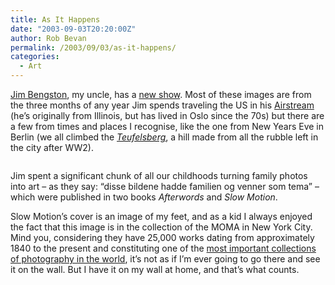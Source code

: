 ```yaml
---
title: As It Happens
date: "2003-09-03T20:20:00Z"
author: Rob Bevan
permalink: /2003/09/03/as-it-happens/
categories:
  - Art
---
```

[Jim Bengston][1], my uncle, has a [new show][2]. Most of these images are from the three months of any year Jim spends traveling the US in his [Airstream][3] (he&#8217;s originally from Illinois, but has lived in Oslo since the 70s) but there are a few from times and places I recognise, like the one from New Years Eve in Berlin (we <span class="hilite">all</span> climbed the *[Teufelsberg][4]*, a hill made from <span class="hilite">all</span> the rubble left in the city after WW2).

<img class="photo"  src="/images/posts/slow-motion.jpg" alt="" />

Jim spent a significant chunk of <span class="hilite">all</span> our childhoods turning family photos into art &#8211; as they say: &#8220;disse bildene hadde familien og venner som tema&#8221; &#8211; which were published in two books *Afterwords* and *Slow Motion*.

Slow Motion&#8217;s cover is an image of my feet, and as a kid I always enjoyed the fact that this image is in the collection of the MOMA in New York City. Mind you, considering they have 25,000 works dating from approximately 1840 to the present and constituting one of the [most important collections of photography in the world][5], it&#8217;s not as if I&#8217;m ever going to go there and see it on the wall. But I have it on my wall at home, and that&#8217;s what counts.

 [1]: http://www.museumsnett.no/fotografimuseum/main_bengston1.html
 [2]: http://www.museumsnett.no/fotografimuseum/main_bengston_galleri.html
 [3]: http://www.airstream.com/
 [4]: http://www.drebert-online.de/foto/teufelsberg-2003/3
 [5]: http://www.moma.org/collection/depts/photography/index.html

